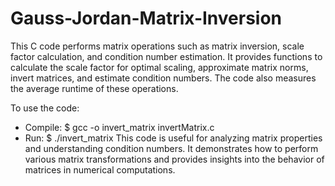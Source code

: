 # Gauss-Jordan-Matrix-Inversion

This C code performs matrix operations such as matrix inversion, scale factor calculation, and condition number estimation. It provides functions to calculate the scale factor for optimal scaling, approximate matrix norms, invert matrices, and estimate condition numbers. The code also measures the average runtime of these operations.

To use the code:

- Compile: $ gcc -o invert_matrix invertMatrix.c
- Run: $ ./invert_matrix
This code is useful for analyzing matrix properties and understanding condition numbers. It demonstrates how to perform various matrix transformations and provides insights into the behavior of matrices in numerical computations.

